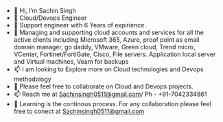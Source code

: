 - 👋 Hi, I’m Sachin Singh
- 👀 Cloud/Devops Engineer
- 🌱 Support engineer with 6 Years of expirience.
- 🌱 Managing and supporting cloud accounts and services for all the active clients including Microsoft 365, Azure, proof point as email domain manager, go daddy, VMware, Green cloud, Trend micro, VCenter, 
     Fortinet/FortiGate, Cisco, File servers. Application local server and Virtual machines, Veam for backups
- 📫 I am looking to Explore more on Cloud technologies and Devops methodology 
- 💞️ Please feel free to collaborate on Cloud and Devops projects.  
- 📫 Reach me at Sachinsingh0511@gmail.com/ Ph - +91-7042334861
- 💞️ Learning is the continous process. For any collaboration please feel free to conect at Sachinsingh0511@gmail.com
<!---
Sachin8801/Sachin8801 is a ✨ special ✨ repository because its `README.md` (this file) appears on your GitHub profile.
You can click the Preview link to take a look at your changes.
--->
